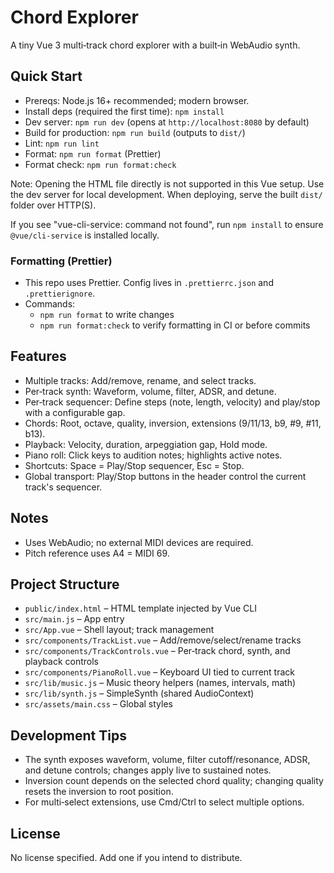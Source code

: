 # Chord Explorer

A tiny Vue 3 multi‑track chord explorer with a built‑in WebAudio synth.

## Quick Start

- Prereqs: Node.js 16+ recommended; modern browser.
- Install deps (required the first time): `npm install`
- Dev server: `npm run dev` (opens at `http://localhost:8080` by default)
- Build for production: `npm run build` (outputs to `dist/`)
- Lint: `npm run lint`
- Format: `npm run format` (Prettier)
- Format check: `npm run format:check`

Note: Opening the HTML file directly is not supported in this Vue setup. Use the dev server for local development. When deploying, serve the built `dist/` folder over HTTP(S).

If you see "vue-cli-service: command not found", run `npm install` to ensure `@vue/cli-service` is installed locally.

### Formatting (Prettier)

- This repo uses Prettier. Config lives in `.prettierrc.json` and `.prettierignore`.
- Commands:
  - `npm run format` to write changes
  - `npm run format:check` to verify formatting in CI or before commits

## Features

- Multiple tracks: Add/remove, rename, and select tracks.
- Per‑track synth: Waveform, volume, filter, ADSR, and detune.
- Per‑track sequencer: Define steps (note, length, velocity) and play/stop with a configurable gap.
- Chords: Root, octave, quality, inversion, extensions (9/11/13, b9, #9, #11, b13).
- Playback: Velocity, duration, arpeggiation gap, Hold mode.
- Piano roll: Click keys to audition notes; highlights active notes.
- Shortcuts: Space = Play/Stop sequencer, Esc = Stop.
 - Global transport: Play/Stop buttons in the header control the current track's sequencer.

## Notes

- Uses WebAudio; no external MIDI devices are required.
- Pitch reference uses A4 = MIDI 69.

## Project Structure

- `public/index.html` – HTML template injected by Vue CLI
- `src/main.js` – App entry
- `src/App.vue` – Shell layout; track management
- `src/components/TrackList.vue` – Add/remove/select/rename tracks
- `src/components/TrackControls.vue` – Per‑track chord, synth, and playback controls
- `src/components/PianoRoll.vue` – Keyboard UI tied to current track
- `src/lib/music.js` – Music theory helpers (names, intervals, math)
- `src/lib/synth.js` – SimpleSynth (shared AudioContext)
- `src/assets/main.css` – Global styles

## Development Tips

- The synth exposes waveform, volume, filter cutoff/resonance, ADSR, and detune controls; changes apply live to sustained notes.
- Inversion count depends on the selected chord quality; changing quality resets the inversion to root position.
- For multi‑select extensions, use Cmd/Ctrl to select multiple options.

## License

No license specified. Add one if you intend to distribute.
